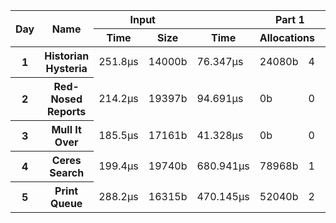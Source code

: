 <table>
  <thread>
    <tr>
      <th rowspan="2">Day</th>
      <th rowspan="2">Name</th>
      <th colspan="2">Input</th>
      <th colspan="4">Part 1</th>
      <th colspan="4">Part 2</th>
    </tr>
    <tr>
      <th>Time</th>
      <th>Size</th>
      <th>Time</th>
      <th colspan="2">Allocations</th>
      <th>Result</th>
      <th>Time</th>
      <th colspan="2">Allocations</th>
      <th>Result</th>
    </tr>
  </thread>
  <tbody id="results">
<tr>
<th>1</th>
<th>Historian Hysteria</th>
<td>251.8µs</td>
<td>14000b</td>
<td>76.347µs</td>
<td>24080b</td><td>4</td>
<td>1223326</td>
<td>77.877µs</td>
<td>24080b</td><td>4</td>
<td>21070419</td>
</tr>
<tr>
<th>2</th>
<th>Red-Nosed Reports</th>
<td>214.2µs</td>
<td>19397b</td>
<td>94.691µs</td>
<td>0b</td><td>0</td>
<td>334</td>
<td>234.142µs</td>
<td>0b</td><td>0</td>
<td>400</td>
</tr>
<tr>
<th>3</th>
<th>Mull It Over</th>
<td>185.5µs</td>
<td>17161b</td>
<td>41.328µs</td>
<td>0b</td><td>0</td>
<td>165225049</td>
<td>69.566µs</td>
<td>152b</td><td>5</td>
<td>108830766</td>
</tr>
<tr>
<th>4</th>
<th>Ceres Search</th>
<td>199.4µs</td>
<td>19740b</td>
<td>680.941µs</td>
<td>78968b</td><td>1</td>
<td>2514</td>
<td>307.285µs</td>
<td>78968b</td><td>1</td>
<td>1888</td>
</tr>
<tr>
<th>5</th>
<th>Print Queue</th>
<td>288.2µs</td>
<td>16315b</td>
<td>470.145µs</td>
<td>52040b</td><td>2</td>
<td>5268</td>
<td>600.156µs</td>
<td>52040b</td><td>2</td>
<td>5799</td>
</tr>
</tbody>
</table>
